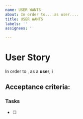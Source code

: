 ```yaml
---
name: USER WANTS
about: In order to....as user....
title: USER WANTS
labels: ''
assignees: ''

---
```


# User Story 

In order to , as a **user**, i 

## Acceptance criteria:


### Tasks

-[ ]
